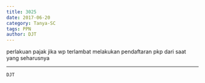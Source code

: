 ```yaml
---
title: 3025
date: 2017-06-20
category: Tanya-SC
tags: PPN
author: DJT
---
```


perlakuan pajak jika wp terlambat melakukan pendaftaran pkp dari saat yang seharusnya

---



`DJT`
